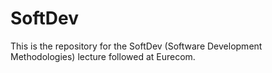 # SoftDev
This is the repository for the SoftDev (Software Development Methodologies) lecture followed at Eurecom.
